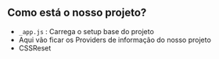 ## Como está o nosso projeto?
- `_app.js` : Carrega o setup base do projeto
- Aqui vão ficar os Providers de informação do nosso projeto
- CSSReset 
